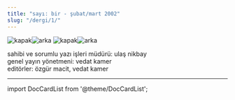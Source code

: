 ```yaml
---
title: "sayı: bir - şubat/mart 2002"
slug: "/dergi/1/"
---
```


![kapak](/img/ky01_00_caglacomert_zaferyalcinpinar.jpg)![arka](/img/ky01_36_barisozdemir.jpg)
![kapak](/img/1_kapak.jpg)![arka](/img/1_arka.jpg)

sahibi ve sorumlu yazı işleri müdürü: ulaş nikbay  
genel yayın yönetmeni: vedat kamer  
editörler: özgür macit, vedat kamer  


---
import DocCardList from '@theme/DocCardList';

<DocCardList />
